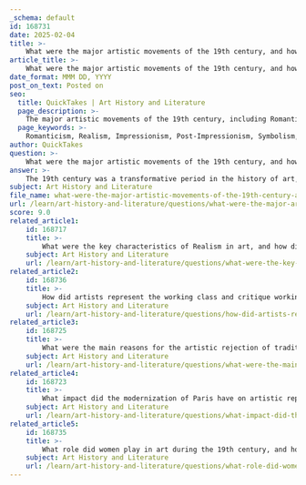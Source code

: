 ```yaml
---
_schema: default
id: 168731
date: 2025-02-04
title: >-
    What were the major artistic movements of the 19th century, and how did they reflect political and social changes?
article_title: >-
    What were the major artistic movements of the 19th century, and how did they reflect political and social changes?
date_format: MMM DD, YYYY
post_on_text: Posted on
seo:
  title: QuickTakes | Art History and Literature
  page_description: >-
    The major artistic movements of the 19th century, including Romanticism, Realism, Impressionism, Post-Impressionism, and Symbolism, reflected significant political and social changes, shaped by events like the Industrial Revolution and the rise of modern society.
  page_keywords: >-
    Romanticism, Realism, Impressionism, Post-Impressionism, Symbolism, 19th century art, artistic movements, political changes, social changes, Industrial Revolution, urbanization, individualism, emotion, socio-political commentary, modern art
author: QuickTakes
question: >-
    What were the major artistic movements of the 19th century, and how did they reflect political and social changes?
answer: >-
    The 19th century was a transformative period in the history of art, marked by the emergence of several major artistic movements that reflected the significant political, social, and technological changes of the time. Here are the key movements and their connections to the broader context of the era:\n\n### Major Artistic Movements of the 19th Century\n\n1. **Romanticism (late 18th century to mid-19th century)**:\n   - **Characteristics**: Emphasized emotion, individualism, and the sublime aspects of nature. Artists often depicted dramatic scenes, historical events, and the struggles of the human spirit.\n   - **Reflection of Changes**: Romanticism arose as a reaction against the rationalism of the Enlightenment and the industrialization of society. It reflected a longing for the past and a connection to nature, often in response to the rapid changes brought about by the Industrial Revolution.\n\n2. **Realism (mid-19th century)**:\n   - **Characteristics**: Focused on depicting everyday life and ordinary people, particularly the working class. Realist artists aimed to portray subjects without idealization or romantic embellishment.\n   - **Reflection of Changes**: Realism emerged as a response to the social issues arising from industrialization and urbanization. Artists like Gustave Courbet used their work to critique social injustices and highlight the struggles of the laboring class, thus providing a social commentary on the conditions of their time.\n\n3. **Impressionism (late 19th century)**:\n   - **Characteristics**: Characterized by loose brushwork, an emphasis on light and color, and the depiction of modern life. Impressionists often painted en plein air (outdoors) to capture the fleeting effects of light.\n   - **Reflection of Changes**: Impressionism reflected the changing urban landscape of Paris and the rise of leisure activities in the modern world. It also marked a shift towards capturing the momentary and the ephemeral, aligning with the rapid pace of life in industrialized cities.\n\n4. **Post-Impressionism (late 19th century)**:\n   - **Characteristics**: Built upon Impressionism but sought to explore deeper emotional and symbolic content. Artists like Vincent van Gogh and Paul Cézanne experimented with form and color to convey their personal visions.\n   - **Reflection of Changes**: This movement represented a transition towards modern art, as artists began to prioritize personal expression and subjective experience over mere representation of reality.\n\n5. **Symbolism (late 19th century)**:\n   - **Characteristics**: Focused on representing ideas and emotions through symbolic imagery rather than direct representation. It often drew on mythology and dreams.\n   - **Reflection of Changes**: Symbolism emerged as a reaction against the materialism of the industrial age, seeking to explore the inner workings of the human psyche and the spiritual dimensions of existence.\n\n### Influence of Political and Social Changes\n\nThe political upheavals of the 19th century, including revolutions, the rise of socialism, and the decline of monarchies, significantly influenced these artistic movements. Artists began to see themselves as social commentators and agents of change, using their work to reflect on and critique the societal issues of their time. The Industrial Revolution, in particular, transformed not only the landscape of cities but also the lives of individuals, leading to a greater awareness of social issues such as labor rights and class struggles.\n\n### Conclusion\n\nIn summary, the major artistic movements of the 19th century—Romanticism, Realism, Impressionism, Post-Impressionism, and Symbolism—were deeply intertwined with the political and social changes of the era. These movements not only transformed artistic expression but also played a crucial role in shaping the cultural landscape of modern art, reflecting the complexities of a rapidly changing world.
subject: Art History and Literature
file_name: what-were-the-major-artistic-movements-of-the-19th-century-and-how-did-they-reflect-political-and-social-changes.md
url: /learn/art-history-and-literature/questions/what-were-the-major-artistic-movements-of-the-19th-century-and-how-did-they-reflect-political-and-social-changes
score: 9.0
related_article1:
    id: 168717
    title: >-
        What were the key characteristics of Realism in art, and how did it differ from Academic Painting?
    subject: Art History and Literature
    url: /learn/art-history-and-literature/questions/what-were-the-key-characteristics-of-realism-in-art-and-how-did-it-differ-from-academic-painting
related_article2:
    id: 168736
    title: >-
        How did artists represent the working class and critique working conditions in their art?
    subject: Art History and Literature
    url: /learn/art-history-and-literature/questions/how-did-artists-represent-the-working-class-and-critique-working-conditions-in-their-art
related_article3:
    id: 168725
    title: >-
        What were the main reasons for the artistic rejection of traditional styles in the 19th century?
    subject: Art History and Literature
    url: /learn/art-history-and-literature/questions/what-were-the-main-reasons-for-the-artistic-rejection-of-traditional-styles-in-the-19th-century
related_article4:
    id: 168723
    title: >-
        What impact did the modernization of Paris have on artistic representation during the 19th century?
    subject: Art History and Literature
    url: /learn/art-history-and-literature/questions/what-impact-did-the-modernization-of-paris-have-on-artistic-representation-during-the-19th-century
related_article5:
    id: 168735
    title: >-
        What role did women play in art during the 19th century, and how was gender identity explored?
    subject: Art History and Literature
    url: /learn/art-history-and-literature/questions/what-role-did-women-play-in-art-during-the-19th-century-and-how-was-gender-identity-explored
---
```


&nbsp;